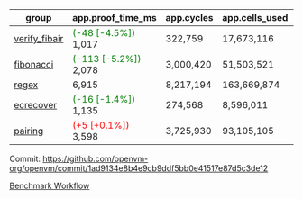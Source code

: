| group | app.proof_time_ms | app.cycles | app.cells_used | leaf.proof_time_ms | leaf.cycles | leaf.cells_used |
| -- | -- | -- | -- | -- | -- | -- |
| [verify_fibair](https://github.com/openvm-org/openvm/blob/benchmark-results/benchmarks-pr/1924/verify_fibair-1ad9134e8b4e9cb9ddf5bb0e41517e87d5c3de12.md) |<span style='color: green'>(-48 [-4.5%])</span> 1,017 |  322,759 |  17,673,116 |- | - | - |
| [fibonacci](https://github.com/openvm-org/openvm/blob/benchmark-results/benchmarks-pr/1924/fibonacci-1ad9134e8b4e9cb9ddf5bb0e41517e87d5c3de12.md) |<span style='color: green'>(-113 [-5.2%])</span> 2,078 |  3,000,420 |  51,503,521 |- | - | - |
| [regex](https://github.com/openvm-org/openvm/blob/benchmark-results/benchmarks-pr/1924/regex-1ad9134e8b4e9cb9ddf5bb0e41517e87d5c3de12.md) | 6,915 |  8,217,194 |  163,669,874 |- | - | - |
| [ecrecover](https://github.com/openvm-org/openvm/blob/benchmark-results/benchmarks-pr/1924/ecrecover-1ad9134e8b4e9cb9ddf5bb0e41517e87d5c3de12.md) |<span style='color: green'>(-16 [-1.4%])</span> 1,135 |  274,568 |  8,596,011 |- | - | - |
| [pairing](https://github.com/openvm-org/openvm/blob/benchmark-results/benchmarks-pr/1924/pairing-1ad9134e8b4e9cb9ddf5bb0e41517e87d5c3de12.md) |<span style='color: red'>(+5 [+0.1%])</span> 3,598 |  3,725,930 |  93,105,105 |- | - | - |


Commit: https://github.com/openvm-org/openvm/commit/1ad9134e8b4e9cb9ddf5bb0e41517e87d5c3de12

[Benchmark Workflow](https://github.com/openvm-org/openvm/actions/runs/16728081517)
